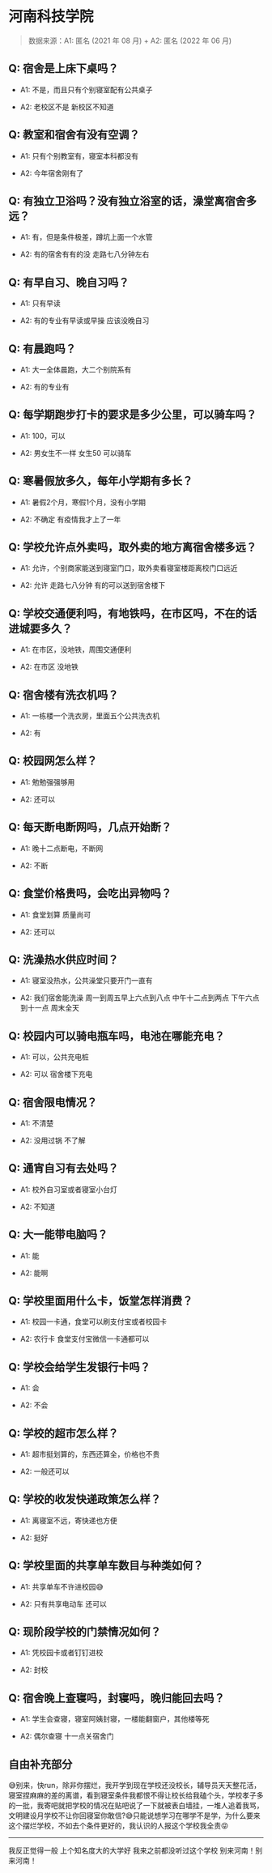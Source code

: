 # 河南科技学院

> 数据来源：A1: 匿名 (2021 年 08 月) + A2: 匿名 (2022 年 06 月)

## Q: 宿舍是上床下桌吗？

- A1: 不是，而且只有个别寝室配有公共桌子

- A2: 老校区不是 新校区不知道

## Q: 教室和宿舍有没有空调？

- A1: 只有个别教室有，寝室本科都没有

- A2: 今年宿舍刚有了

## Q: 有独立卫浴吗？没有独立浴室的话，澡堂离宿舍多远？

- A1: 有，但是条件极差，蹲坑上面一个水管

- A2: 有的宿舍有有的没    走路七八分钟左右

## Q: 有早自习、晚自习吗？

- A1: 只有早读

- A2: 有的专业有早读或早操 应该没晚自习

## Q: 有晨跑吗？

- A1: 大一全体晨跑，大二个别院系有

- A2: 有的专业有

## Q: 每学期跑步打卡的要求是多少公里，可以骑车吗？

- A1: 100，可以

- A2: 男女生不一样 女生50  可以骑车

## Q: 寒暑假放多久，每年小学期有多长？

- A1: 暑假2个月，寒假1个月，没有小学期

- A2: 不确定 有疫情我才上了一年

## Q: 学校允许点外卖吗，取外卖的地方离宿舍楼多远？

- A1: 允许，个别商家能送到寝室门口，取外卖看寝室楼距离校门口远近

- A2: 允许  走路七八分钟 有的可以送到宿舍楼下

## Q: 学校交通便利吗，有地铁吗，在市区吗，不在的话进城要多久？

- A1: 在市区，没地铁，周围交通便利

- A2: 在市区 没地铁

## Q: 宿舍楼有洗衣机吗？

- A1: 一栋楼一个洗衣房，里面五个公共洗衣机

- A2: 有

## Q: 校园网怎么样？

- A1: 勉勉强强够用

- A2: 还可以

## Q: 每天断电断网吗，几点开始断？

- A1: 晚十二点断电，不断网

- A2: 不断

## Q: 食堂价格贵吗，会吃出异物吗？

- A1: 食堂划算 质量尚可

- A2: 还可以

## Q: 洗澡热水供应时间？

- A1: 寝室没热水，公共澡堂只要开门一直有

- A2: 我们宿舍能洗澡 周一到周五早上六点到八点 中午十二点到两点 下午六点到十一点  周末全天

## Q: 校园内可以骑电瓶车吗，电池在哪能充电？

- A1: 可以，公共充电桩

- A2: 可以 宿舍楼下充电

## Q: 宿舍限电情况？

- A1: 不清楚

- A2: 没用过锅 不了解

## Q: 通宵自习有去处吗？

- A1: 校外自习室或者寝室小台灯

- A2: 不知道

## Q: 大一能带电脑吗？

- A1: 能

- A2: 能啊

## Q: 学校里面用什么卡，饭堂怎样消费？

- A1: 校园一卡通，食堂可以刷支付宝或者校园卡

- A2: 农行卡  食堂支付宝微信一卡通都可以

## Q: 学校会给学生发银行卡吗？

- A1: 会

- A2: 不会

## Q: 学校的超市怎么样？

- A1: 超市挺划算的，东西还算全，价格也不贵

- A2: 一般还可以

## Q: 学校的收发快递政策怎么样？

- A1: 离寝室不远，寄快递也方便

- A2: 挺好

## Q: 学校里面的共享单车数目与种类如何？

- A1: 共享单车不许进校园😅

- A2: 只有共享电动车 还可以

## Q: 现阶段学校的门禁情况如何？

- A1: 凭校园卡或者钉钉进校

- A2: 封校

## Q: 宿舍晚上查寝吗，封寝吗，晚归能回去吗？

- A1: 学生会查寝，寝室阿姨封寝，一楼能翻窗户，其他楼等死

- A2: 偶尔查寝 十一点关宿舍门

## 自由补充部分

😅别来，快run，除非你摆烂，我开学到现在学校还没校长，辅导员天天整花活，寝室捏麻麻的差的离谱，看到寝室条件我都恨不得让校长给我磕个头，学校孝子多的一批，我寄吧就把学校的情况在贴吧说了一下就被表白墙挂，一堆人追着我骂，文明建设月学校不让你回寝室你敢信?😅只能说想学习在哪学不是学，为什么要来这个摆烂学校，不如去个条件更好的，我认识的人报这个学校我全责😝

***

我反正觉得一般   上个知名度大的大学好   我来之前都没听过这个学校   别来河南！别来河南！